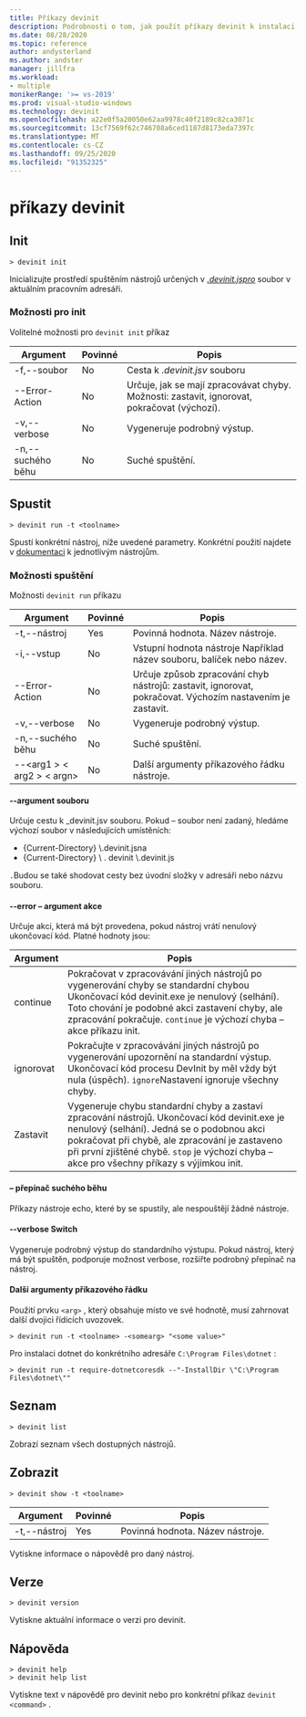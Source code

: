 ```yaml
---
title: Příkazy devinit
description: Podrobnosti o tom, jak použít příkazy devinit k instalaci komponent.
ms.date: 08/28/2020
ms.topic: reference
author: andysterland
ms.author: andster
manager: jillfra
ms.workload:
- multiple
monikerRange: '>= vs-2019'
ms.prod: visual-studio-windows
ms.technology: devinit
ms.openlocfilehash: a22e0f5a20050e62aa9978c40f2189c82ca3071c
ms.sourcegitcommit: 13cf7569f62c746708a6ced1187d8173eda7397c
ms.translationtype: MT
ms.contentlocale: cs-CZ
ms.lasthandoff: 09/25/2020
ms.locfileid: "91352325"
---
```

# <a name="devinit-commands"></a>příkazy devinit

## <a name="init"></a>Init

```console
> devinit init
```

Inicializujte prostředí spuštěním nástrojů určených v [_.devinit.jspro_](devinit-json.md) soubor v aktuálním pracovním adresáři.  

### <a name="options-for-init"></a>Možnosti pro init

Volitelné možnosti pro `devinit init` příkaz

| Argument             | Povinné | Popis                                                               |
|----------------------|----------|---------------------------------------------------------------------------|
| -f,--soubor           | No       | Cesta k _.devinit.jsv_ souboru                                         |
| --Error-Action       | No       | Určuje, jak se mají zpracovávat chyby. Možnosti: zastavit, ignorovat, pokračovat (výchozí).|
| -v,--verbose         | No       | Vygeneruje podrobný výstup.                                                      |
| -n,--suchého běhu         | No       | Suché spuštění.                                                                  |

## <a name="run"></a>Spustit

```console
> devinit run -t <toolname>
```

Spustí konkrétní nástroj, níže uvedené parametry. Konkrétní použití najdete v [dokumentaci](devinit-tool-list.md) k jednotlivým nástrojům.

### <a name="options-for-run"></a>Možnosti spuštění

Možnosti `devinit run` příkazu

| Argument                                  | Povinné | Popis                                                                          |
|-------------------------------------------|----------|--------------------------------------------------------------------------------------|
| -t,--nástroj                                 | Yes      | Povinná hodnota. Název nástroje.                                                             |
| -i,--vstup                                | No       | Vstupní hodnota nástroje Například název souboru, balíček nebo název.                           |
| --Error-Action                            | No       | Určuje způsob zpracování chyb nástrojů: zastavit, ignorovat, pokračovat. Výchozím nastavením je zastavit. |
| -v,--verbose                              | No       | Vygeneruje podrobný výstup.                                                                 |
| -n,--suchého běhu                              | No       | Suché spuštění.                                                                             |
| --&lt;arg1 &gt; &lt; arg2 &gt; &lt; argn&gt;  | No       | Další argumenty příkazového řádku nástroje.                                       |

#### <a name="--file-argument"></a>--argument souboru

Určuje cestu k _devinit.jsv souboru. Pokud – soubor není zadaný, hledáme výchozí soubor v následujících umístěních:

* {Current-Directory} \\.devinit.jsna
* {Current-Directory} \\ . devinit \\.devinit.js

`.`Budou se také shodovat cesty bez úvodní složky v adresáři nebo názvu souboru.

#### <a name="--error-action-argument"></a>--error – argument akce

Určuje akci, která má být provedena, pokud nástroj vrátí nenulový ukončovací kód. Platné hodnoty jsou:

| Argument | Popis                                                                                                                                                                                                                                                                           |
|----------|---------------------------------------------------------------------------------------------------------------------------------------------------------------------------------------------------------------------------------------------------------------------------------------|
| continue | Pokračovat v zpracovávání jiných nástrojů po vygenerování chyby se standardní chybou Ukončovací kód devinit.exe je nenulový (selhání). Toto chování je podobné akci zastavení chyby, ale zpracování pokračuje. `continue` je výchozí chyba – akce příkazu init.              |
| ignorovat   | Pokračujte v zpracovávání jiných nástrojů po vygenerování upozornění na standardní výstup. Ukončovací kód procesu DevInit by měl vždy být nula (úspěch). `ignore`Nastavení ignoruje všechny chyby.                                                                                                      |
| Zastavit     | Vygeneruje chybu standardní chyby a zastaví zpracování nástrojů. Ukončovací kód devinit.exe je nenulový (selhání). Jedná se o podobnou akci pokračovat při chybě, ale zpracování je zastaveno při první zjištěné chybě. `stop` je výchozí chyba – akce pro všechny příkazy s výjimkou init. |

#### <a name="--dry-run-switch"></a>– přepínač suchého běhu

Příkazy nástroje echo, které by se spustily, ale nespouštějí žádné nástroje. 

#### <a name="--verbose-switch"></a>--verbose Switch

Vygeneruje podrobný výstup do standardního výstupu. Pokud nástroj, který má být spuštěn, podporuje možnost verbose, rozšiřte podrobný přepínač na nástroj.

#### <a name="additional-command-line-arguments"></a>Další argumenty příkazového řádku

Použití prvku `<arg>` , který obsahuje místo ve své hodnotě, musí zahrnovat další dvojici řídicích uvozovek.

```console
> devinit run -t <toolname> -<somearg> "<some value>"
```

Pro instalaci dotnet do konkrétního adresáře `C:\Program Files\dotnet` :

```console
> devinit run -t require-dotnetcoresdk --"-InstallDir \"C:\Program Files\dotnet\""
```

## <a name="list"></a>Seznam

```console
> devinit list
```

Zobrazí seznam všech dostupných nástrojů.

## <a name="show"></a>Zobrazit

```console
> devinit show -t <toolname>
```

| Argument       | Povinné | Popis                                                                          |
|----------------|----------|--------------------------------------------------------------------------------------|
| -t,--nástroj      | Yes      | Povinná hodnota. Název nástroje.                                                             |

Vytiskne informace o nápovědě pro daný nástroj.

## <a name="version"></a>Verze

```console
> devinit version
```

Vytiskne aktuální informace o verzi pro devinit.

## <a name="help"></a>Nápověda

```console
> devinit help
> devinit help list
```

Vytiskne text v nápovědě pro devinit nebo pro konkrétní příkaz `devinit <command>` .
 